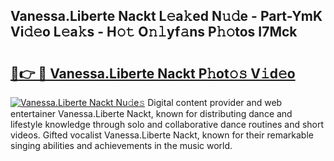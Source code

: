 ## Vanessa.Liberte Nackt L𝚎a𝚔ed N𝚞𝚍e - Part-YmK Vi𝚍𝚎o L𝚎a𝚔s - H𝚘𝚝 O𝚗𝚕yf𝚊ns P𝚑𝚘tos I7Mck

# <h2><a href="http://kf5vco6.oniu.top/?m=Vanessa.Liberte+Nackt">🔗👉 🔴 Vanessa.Liberte Nackt P𝚑ot𝚘𝚜 V𝚒d𝚎o</a></h2>

[![Vanessa.Liberte Nackt Nu𝚍e𝚜](https://i.imgur.com/0qMVB7G.gif)](http://kf5vco6.oniu.top/?m=Vanessa.Liberte+Nackt)
Digital content provider and web entertainer Vanessa.Liberte Nackt, known for distributing dance and lifestyle knowledge through solo and collaborative dance routines and short videos. Gifted vocalist Vanessa.Liberte Nackt, known for their remarkable singing abilities and achievements in the music world.  
